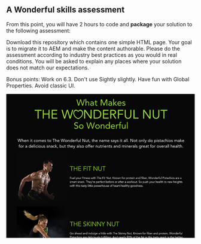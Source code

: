 ## A Wonderful skills assessment

From this point, you will have 2 hours to code and **package** your solution to the following assessment:


Download this repository which contains one simple HTML page. Your goal is to migrate it to AEM and make the content authorable. Please do the assessment according to industry best practices as you would in real conditions. You will be asked to explain any places where your solution does not match our expectations.

Bonus points: Work on 6.3. Don't use Sightly slightly. Have fun with Global Properties. Avoid classic UI.


![Screen](https://github.com/wonderfulagency/skills-assessment/blob/master/preview.jpg)
